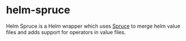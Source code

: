 # helm-spruce
Helm Spruce is a Helm wrapper which uses [Spruce](https://github.com/geofffranks/spruce) to merge helm value files and adds support for operators in value files.
